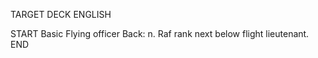 TARGET DECK
ENGLISH

START
Basic
Flying officer
Back: n. Raf rank next below flight lieutenant.
END
